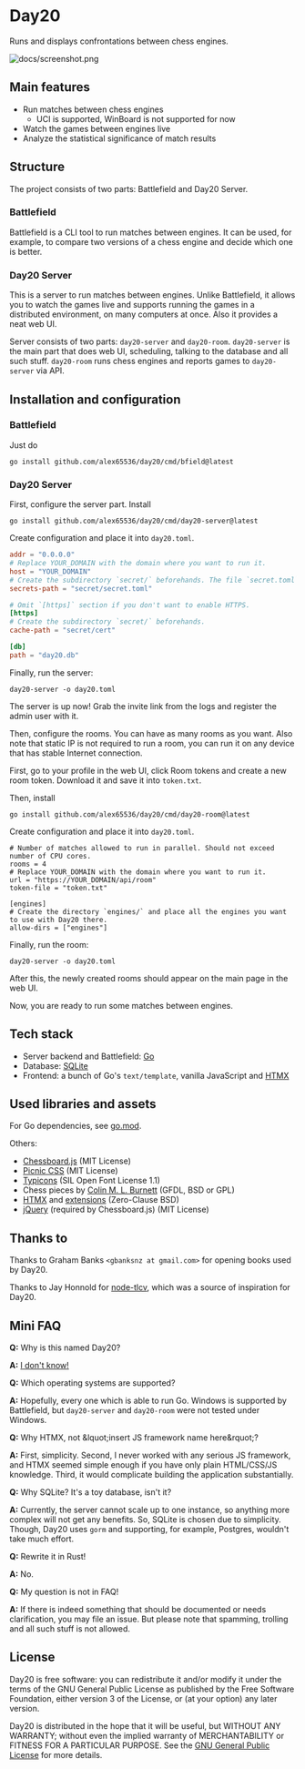 # Day20

Runs and displays confrontations between chess engines.

![docs/screenshot.png](Screenshot)

## Main features

- Run matches between chess engines
  * UCI is supported, WinBoard is not supported for now
- Watch the games between engines live
- Analyze the statistical significance of match results

## Structure

The project consists of two parts: Battlefield and Day20 Server.

### Battlefield

Battlefield is a CLI tool to run matches between engines.
It can be used, for example, to compare two versions of a chess engine and decide which one is better.

### Day20 Server

This is a server to run matches between engines.
Unlike Battlefield, it allows you to watch the games live and supports running the games in a distributed environment, on many computers at once.
Also it provides a neat web UI.

Server consists of two parts: `day20-server` and `day20-room`.
`day20-server` is the main part that does web UI, scheduling, talking to the database and all such stuff.
`day20-room` runs chess engines and reports games to `day20-server` via API.

## Installation and configuration

### Battlefield

Just do

```
go install github.com/alex65536/day20/cmd/bfield@latest
```

### Day20 Server

First, configure the server part. Install

```
go install github.com/alex65536/day20/cmd/day20-server@latest
```

Create configuration and place it into `day20.toml`.

```toml
addr = "0.0.0.0"
# Replace YOUR_DOMAIN with the domain where you want to run it.
host = "YOUR_DOMAIN"
# Create the subdirectory `secret/` beforehands. The file `secret.toml` will be created automatically in it.
secrets-path = "secret/secret.toml"

# Omit `[https]` section if you don't want to enable HTTPS.
[https]
# Create the subdirectory `secret/` beforehands.
cache-path = "secret/cert"

[db]
path = "day20.db"
```

Finally, run the server:

```
day20-server -o day20.toml
```

The server is up now! Grab the invite link from the logs and register the admin user with it.

Then, configure the rooms. You can have as many rooms as you want.
Also note that static IP is not required to run a room, you can run it on any device that has stable Internet connection.

First, go to your profile in the web UI, click Room tokens and create a new room token.
Download it and save it into `token.txt`.

Then, install

```
go install github.com/alex65536/day20/cmd/day20-room@latest
```

Create configuration and place it into `day20.toml`.

```
# Number of matches allowed to run in parallel. Should not exceed number of CPU cores.
rooms = 4
# Replace YOUR_DOMAIN with the domain where you want to run it.
url = "https://YOUR_DOMAIN/api/room"
token-file = "token.txt"

[engines]
# Create the directory `engines/` and place all the engines you want to use with Day20 there.
allow-dirs = ["engines"]
```

Finally, run the room:

```
day20-server -o day20.toml
```

After this, the newly created rooms should appear on the main page in the web UI.

Now, you are ready to run some matches between engines.

## Tech stack

- Server backend and Battlefield: [Go](https://go.dev/)
- Database: [SQLite](https://sqlite.org/)
- Frontend: a bunch of Go's `text/template`, vanilla JavaScript and [HTMX](https://htmx.org/)

## Used libraries and assets

For Go dependencies, see [go.mod](go.mod).

Others:
* [Chessboard.js](https://github.com/oakmac/chessboardjs) (MIT License)
* [Picnic CSS](https://github.com/franciscop/picnic) (MIT License)
* [Typicons](https://github.com/stephenhutchings/typicons.font) (SIL Open Font License 1.1)
* Chess pieces by [Colin M. L. Burnett](https://en.wikipedia.org/wiki/User:Cburnett) (GFDL, BSD or GPL)
* [HTMX](https://github.com/bigskysoftware/htmx) and [extensions](https://github.com/bigskysoftware/htmx-extensions) (Zero-Clause BSD)
* [jQuery](https://github.com/jquery/jquery) (required by Chessboard.js) (MIT License)

## Thanks to

Thanks to Graham Banks `<gbanksnz at gmail.com>` for opening books used by Day20.

Thanks to Jay Honnold for [node-tlcv](https://github.com/jhonnold/node-tlcv), which was a source of inspiration for Day20.

## Mini FAQ

**Q:** Why is this named Day20?

**A:** [I don't know!](https://youtu.be/fzsKhT3wHgI?t=330)

**Q:** Which operating systems are supported?

**A:** Hopefully, every one which is able to run Go. Windows is supported by Battlefield, but `day20-server` and `day20-room` were not tested under Windows.

**Q:** Why HTMX, not &lquot;insert JS framework name here&rquot;?

**A:** First, simplicity. Second, I never worked with any serious JS framework, and HTMX seemed simple enough if you have only plain HTML/CSS/JS knowledge. Third, it would complicate building the application substantially.

**Q:** Why SQLite? It's a toy database, isn't it?

**A:** Currently, the server cannot scale up to one instance, so anything more complex will not get any benefits. So, SQLite is chosen due to simplicity. Though, Day20 uses `gorm` and supporting, for example, Postgres, wouldn't take much effort.

**Q:** Rewrite it in Rust!

**A:** No.

**Q:** My question is not in FAQ!

**A:** If there is indeed something that should be documented or needs clarification, you may file an issue. But please note that spamming, trolling and all such stuff is not allowed.

## License

Day20 is free software: you can redistribute it and/or modify it under the terms of the GNU General Public License as published by the Free Software Foundation, either version 3 of the License, or (at your option) any later version.

Day20 is distributed in the hope that it will be useful, but WITHOUT ANY WARRANTY; without even the implied warranty of MERCHANTABILITY or FITNESS FOR A PARTICULAR PURPOSE.  See the [GNU General Public License](LICENSE) for more details.
